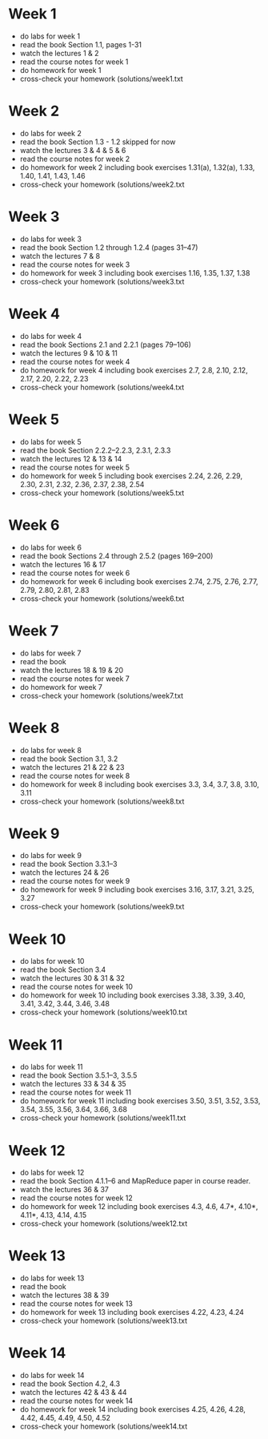 # Week 1
- do labs for week 1
- read the book Section 1.1, pages 1-31
- watch the lectures 1 & 2
- read the course notes for week 1
- do homework for week 1
- cross-check your homework (solutions/week1.txt


# Week 2
- do labs for week 2
- read the book Section 1.3 - 1.2 skipped for now
- watch the lectures 3 & 4 & 5 & 6
- read the course notes for week 2
- do homework for week 2 including book exercises 1.31(a), 1.32(a), 1.33, 1.40, 1.41, 1.43, 1.46
- cross-check your homework (solutions/week2.txt


# Week 3
- do labs for week 3
- read the book Section 1.2 through 1.2.4 (pages 31–47)
- watch the lectures 7 & 8
- read the course notes for week 3
- do homework for week 3 including book exercises 1.16, 1.35, 1.37, 1.38
- cross-check your homework (solutions/week3.txt


# Week 4
- do labs for week 4
- read the book Sections 2.1 and 2.2.1 (pages 79–106)
- watch the lectures 9 & 10 & 11
- read the course notes for week 4
- do homework for week 4 including book exercises 2.7, 2.8, 2.10, 2.12, 2.17, 2.20, 2.22, 2.23
- cross-check your homework (solutions/week4.txt


# Week 5
- do labs for week 5
- read the book Section 2.2.2–2.2.3, 2.3.1, 2.3.3
- watch the lectures 12 & 13 & 14
- read the course notes for week 5
- do homework for week 5 including book exercises 2.24, 2.26, 2.29, 2.30, 2.31, 2.32, 2.36, 2.37, 2.38, 2.54
- cross-check your homework (solutions/week5.txt


# Week 6
- do labs for week 6
- read the book Sections 2.4 through 2.5.2 (pages 169–200)
- watch the lectures 16 & 17
- read the course notes for week 6
- do homework for week 6 including book exercises 2.74, 2.75, 2.76, 2.77, 2.79, 2.80, 2.81, 2.83
- cross-check your homework (solutions/week6.txt


# Week 7
- do labs for week 7
- read the book 
- watch the lectures 18 & 19 & 20
- read the course notes for week 7
- do homework for week 7
- cross-check your homework (solutions/week7.txt


# Week 8
- do labs for week 8
- read the book Section 3.1, 3.2
- watch the lectures 21 & 22 & 23
- read the course notes for week 8
- do homework for week 8 including book exercises 3.3, 3.4, 3.7, 3.8, 3.10, 3.11
- cross-check your homework (solutions/week8.txt


# Week 9
- do labs for week 9
- read the book Section 3.3.1–3
- watch the lectures 24 & 26
- read the course notes for week 9
- do homework for week 9 including book exercises 3.16, 3.17, 3.21, 3.25, 3.27
- cross-check your homework (solutions/week9.txt


# Week 10
- do labs for week 10
- read the book Section 3.4
- watch the lectures 30 & 31 & 32
- read the course notes for week 10
- do homework for week 10 including book exercises 3.38, 3.39, 3.40, 3.41, 3.42, 3.44, 3.46, 3.48
- cross-check your homework (solutions/week10.txt


# Week 11
- do labs for week 11
- read the book Section 3.5.1–3, 3.5.5
- watch the lectures 33 & 34 & 35
- read the course notes for week 11
- do homework for week 11 including book exercises 3.50, 3.51, 3.52, 3.53, 3.54, 3.55, 3.56, 3.64, 3.66, 3.68
- cross-check your homework (solutions/week11.txt


# Week 12
- do labs for week 12
- read the book Section 4.1.1–6 and MapReduce paper in course reader.
- watch the lectures 36 & 37
- read the course notes for week 12
- do homework for week 12 including book exercises 4.3, 4.6, 4.7*, 4.10*, 4.11*, 4.13, 4.14, 4.15
- cross-check your homework (solutions/week12.txt


# Week 13
- do labs for week 13
- read the book 
- watch the lectures 38 & 39
- read the course notes for week 13
- do homework for week 13 including book exercises 4.22, 4.23, 4.24
- cross-check your homework (solutions/week13.txt


# Week 14
- do labs for week 14
- read the book Section 4.2, 4.3
- watch the lectures 42 & 43 & 44
- read the course notes for week 14
- do homework for week 14 including book exercises 4.25, 4.26, 4.28, 4.42, 4.45, 4.49, 4.50, 4.52
- cross-check your homework (solutions/week14.txt


